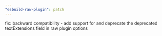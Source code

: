 ```yaml
---
"esbuild-raw-plugin": patch
---
```


fix: backward compatibility - add support for and deprecate the deprecated textExtensions field in raw plugin options
